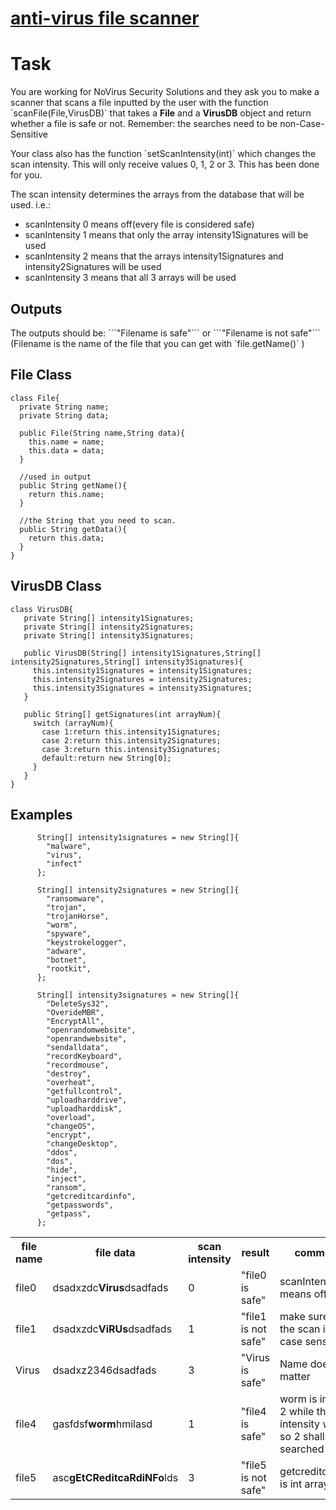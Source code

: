 # [anti-virus file scanner](https://www.codewars.com/kata/anti-virus-file-scanner "https://www.codewars.com/kata/5b13027eedd62c5216000001")

<h1>Task</h1>
<p>
You are working for NoVirus Security Solutions and they ask you to make a scanner that scans a file inputted by the user with the function `scanFile(File,VirusDB)` that takes a <Strong>File</Strong> and a <Strong>VirusDB</Strong> object and return whether a file is safe or not. Remember: the searches need to be non-Case-Sensitive
</p>

<p>
Your class also has the function `setScanIntensity(int)` which changes the scan intensity. This will only receive values 0, 1, 2 or 3. This has been done for you.
</p>

<p>
The scan intensity determines the arrays from the database that will be used. i.e.:
<ul>
  <li>scanIntensity 0 means off(every file is considered safe)</li>
  <li>scanIntensity 1 means that only the array intensity1Signatures will be used</li>
  <li>scanIntensity 2 means that the arrays intensity1Signatures and intensity2Signatures will be used</li>
  <li>scanIntensity 3 means that all 3 arrays will be used</li>
</ul>

<h2>Outputs</h2>

<p>The outputs should be:
```"Filename is safe"``` or ```"Filename is not safe"``` (Filename is the name of the file that you can get with `file.getName()` )
</p>
<p>

</p>

<h2>File Class</h2>

```
class File{
  private String name;
  private String data;
  
  public File(String name,String data){
    this.name = name;
    this.data = data;
  }
  
  //used in output
  public String getName(){
    return this.name;
  }
  
  //the String that you need to scan.
  public String getData(){
    return this.data;
  }
}
```

<h2>VirusDB Class</h2>

```
class VirusDB{
   private String[] intensity1Signatures;
   private String[] intensity2Signatures;
   private String[] intensity3Signatures;
   
   public VirusDB(String[] intensity1Signatures,String[] intensity2Signatures,String[] intensity3Signatures){
     this.intensity1Signatures = intensity1Signatures;
     this.intensity2Signatures = intensity2Signatures;
     this.intensity3Signatures = intensity3Signatures;
   }
   
   public String[] getSignatures(int arrayNum){
     switch (arrayNum){
       case 1:return this.intensity1Signatures;
       case 2:return this.intensity2Signatures;
       case 3:return this.intensity3Signatures;
       default:return new String[0];
     }
   }
}
```

<h2>Examples</h2>

```
      String[] intensity1signatures = new String[]{
        "malware",
        "virus",
        "infect"
      };
      
      String[] intensity2signatures = new String[]{
        "ransomware",
        "trojan",
        "trojanHorse",
        "worm",
        "spyware",
        "keystrokelogger",
        "adware",
        "botnet",
        "rootkit",
      };
      
      String[] intensity3signatures = new String[]{
        "DeleteSys32",
        "OverideMBR",
        "EncryptAll",
        "openrandomwebsite",
        "openrandwebsite",
        "sendalldata",
        "recordKeyboard",
        "recordmouse",
        "destroy",
        "overheat",
        "getfullcontrol",
        "uploadharddrive",
        "uploadharddisk",
        "overload",
        "changeOS",
        "encrypt",
        "changeDesktop",
        "ddos",
        "dos",
        "hide",
        "inject",
        "ransom",
        "getcreditcardinfo",
        "getpasswords",
        "getpass",
      };
```


<table>
  <tr>
    <th>file name</th>
    <th>file data</th>
    <th>scan
    intensity</th>
    <th>result</th>
    <th>comments</th>
  </tr>
  <tr>
    <td>file0</td>
    <td>dsadxzdc<strong>Virus</strong>dsadfads</td>
    <td>0</td>
    <td>"file0 is safe"</td>
    <td>scanIntensity 0 means off</td>
  </tr>
  <tr>
    <td>file1</td>
    <td>dsadxzdc<strong>ViRUs</strong>dsadfads</td>
    <td>1</td>
    <td>"file1 is not safe"</td>
    <td>make sure that the scan is not case sensitive</td>
  </tr>
  <tr>
    <td>Virus</td>
    <td>dsadxz2346dsadfads</td>
    <td>3</td>
    <td>"Virus is safe"</td>
    <td>Name doesn't matter</td>
  </tr>
  <tr>
    <td>file4</td>
    <td>gasfdsf<strong>worm</strong>hmilasd</td>
    <td>1</td>
    <td>"file4 is safe"</td>
    <td>worm is in array 2 while the intensity was 1, so 2 shall not be searched</td>
  </tr>
  <tr>
    <td>file5</td>
    <td>asc<strong>gEtCReditcaRdiNFo</strong>lds</td>
    <td>3</td>
    <td>"file5 is not safe"</td>
    <td>getcreditcardinfo is int array 3</td>
  </tr>
</table>